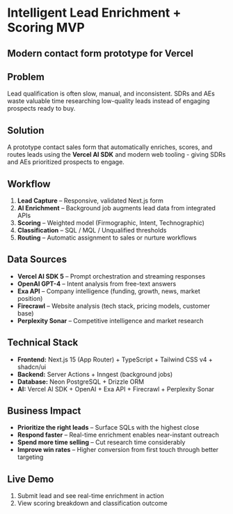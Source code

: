 # Intelligent Lead Enrichment \+ Scoring MVP

## Modern contact form prototype for Vercel

## Problem

Lead qualification is often slow, manual, and inconsistent. SDRs and AEs waste
valuable time researching low-quality leads instead of engaging prospects ready
to buy.

## Solution

A prototype contact sales form that automatically enriches, scores, and routes
leads using the **Vercel AI SDK** and modern web tooling \- giving SDRs and AEs
prioritized prospects to engage.

## Workflow

1. **Lead Capture** – Responsive, validated Next.js form
2. **AI Enrichment** – Background job augments lead data from integrated APIs
3. **Scoring** – Weighted model (Firmographic, Intent, Technographic)
4. **Classification** – SQL / MQL / Unqualified thresholds
5. **Routing** – Automatic assignment to sales or nurture workflows

## Data Sources

- **Vercel AI SDK 5** – Prompt orchestration and streaming responses
- **OpenAI GPT-4** – Intent analysis from free-text answers
- **Exa API** – Company intelligence (funding, growth, news, market position)
- **Firecrawl** – Website analysis (tech stack, pricing models, customer base)
- **Perplexity Sonar** – Competitive intelligence and market research

## Technical Stack

- **Frontend:** Next.js 15 (App Router) \+ TypeScript \+ Tailwind CSS v4 \+
  shadcn/ui
- **Backend:** Server Actions \+ Inngest (background jobs)
- **Database:** Neon PostgreSQL \+ Drizzle ORM
- **AI:** Vercel AI SDK \+ OpenAI \+ Exa API \+ Firecrawl \+ Perplexity Sonar

## Business Impact

- **Prioritize the right leads** – Surface SQLs with the highest close
- **Respond faster** – Real-time enrichment enables near-instant outreach
- **Spend more time selling** – Cut research time considerably
- **Improve win rates** – Higher conversion from first touch through better
  targeting

## Live Demo

1. Submit lead and see real-time enrichment in action
2. View scoring breakdown and classification outcome

